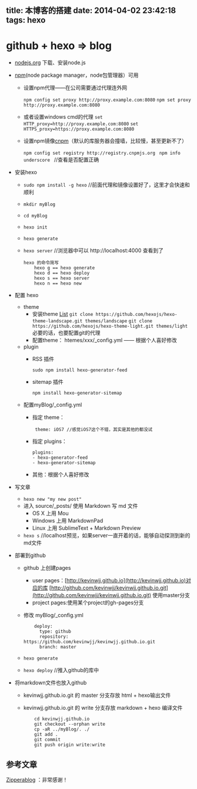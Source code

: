 title: 本博客的搭建
date: 2014-04-02 23:42:18
tags: hexo
---

github + hexo => blog
===

*	[nodejs.org](http://nodejs.org) 下载、安装node.js
*	[npm](http://npmjs.org)(node package manager，node包管理器）可用
	*	设置npm代理——在公司需要通过代理连外网
		
		`npm config set proxy http://proxy.example.com:8080`
		`npm set proxy http://proxy.example.com:8080`
	*   或者设置windows cmd的代理
		`set HTTP_proxy=http://proxy.example.com:8080`
		`set HTTPS_proxy=https://proxy.example.com:8080`
		
	*	设置npm镜像[cnpm](http://cnpmjs.org)（默认的库服务器会撞墙，比较慢，甚至更新不了）
		
		`npm config set registry http://registry.cnpmjs.org `
		`npm info underscore ` //查看是否配置正确
*	安装hexo 

    *	`sudo npm install -g hexo` //前面代理和镜像设置好了，这里才会快速和顺利
	*	`mkdir myBlog`
	*	`cd myBlog`
	*	`hexo init`
	*	`hexo generate`
	*	`hexo server` //浏览器中可以 http://localhost:4000 查看到了
	
		  	hexo 的命令简写
				hexo g == hexo generate
				hexo d == hexo deploy
				hexo s == hexo server
				hexo n == hexo new			
*	配置 hexo
	*	theme
		*	安装theme [List](https://github.com/tommy351/hexo/wiki/Themes)
	    	`git clone https://github.com/hexojs/hexo-theme-landscape.git themes/landscape`
	    	`git clone https://github.com/hexojs/hexo-theme-light.git themes/light`
	    	必要的话，也要配置git的代理
		*	配置theme： htemes/xxx/_config.yml —— 根据个人喜好修改
	*	plugin
		*	RSS 插件
			
			`sudo npm install hexo-generator-feed`
		*	sitemap 插件
		
			`npm install hexo-generator-sitemap`	
	*	配置myBlog/_config.yml
		*	指定 theme：
		
				 theme: iOS7 //感觉iOS7这个不错，其实是其他的都没试
		*	指定 plugins：
				
				plugins:
				- hexo-generator-feed
				- hexo-generator-sitemap
		*	其他：根据个人喜好修改
*	写文章
	*	`hexo new "my new post"`
	*	进入 source/_posts/ 使用 Markdown 写 md 文件
		*	OS X 上用 Mou
		*	Windows 上用 MarkdownPad
		*	Linux 上用 SublimeText + Markdown Preview
	*	`hexo s` //localhost预览，如果server一直开着的话，能够自动探测到新的md文件
*	部署到github
	*	github 上创建pages
		*	user pages：[http://kevinwjj.github.io](http://kevinwjj.github.io)对应的库 [http://github.com/kevinwjj/kevinwjj.github.io.git](http://github.com/kevinwjj/kevinwjj.github.io.git)
			使用master分支
		*	project pages:使用某个project的gh-pages分支
	*	修改 myBlog/_config.yml

				deploy:
				  type: github
				  repository: https://github.com/kevinwjj/kevinwjj.github.io.git
				  branch: master
	*	`hexo generate`
	*	`hexo deploy` //推入github的库中
*	将markdown文件也放入github
	*	kevinwjj.github.io.git 的 master 分支存放 html + hexo输出文件
	*	kevinwjj.github.io.git 的 write 分支存放 markdown + hexo 编译文件
	
				cd kevinwjj.github.io
				git checkout --orphan write
				cp -aR ../myBlog/. ./
				git add .
				git commit
				git push origin write:write
			


参考文章
---
[Zipperablog](http://zipperary.com/categories/hexo/) ：非常感谢！
